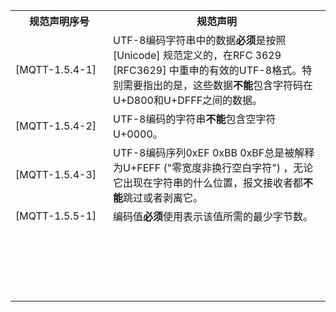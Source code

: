 <table>
  <tr>
    <th width=140>规范声明序号</th>
	<th>规范声明</th>
  </tr>
  <tr>
    <td>[MQTT-1.5.4-1]</td>
	<td>UTF-8编码字符串中的数据<strong>必须</strong>是按照 [Unicode] 规范定义的，在RFC 3629 [RFC3629] 中重申的有效的UTF-8格式。特别需要指出的是，这些数据<strong>不能</strong>包含字符码在U+D800和U+DFFF之间的数据。</td>
  </tr>
  <tr>
    <td>[MQTT-1.5.4-2]</td>
	<td>UTF-8编码的字符串<strong>不能</strong>包含空字符U+0000。</td>
  </tr>
  <tr>
    <td>[MQTT-1.5.4-3]</td>
	<td>UTF-8编码序列0xEF 0xBB 0xBF总是被解释为U+FEFF ("零宽度非换行空白字符") ，无论它出现在字符串的什么位置，报文接收者都<strong>不能</strong>跳过或者剥离它。</td>
  </tr>
  <tr>
    <td>[MQTT-1.5.5-1]</td>
	<td>编码值<strong>必须</strong>使用表示该值所需的最少字节数。</td>
  </tr>
  <tr>
    <td></td>
	<td></td>
  </tr>
  <tr>
    <td></td>
	<td></td>
  </tr>
  <tr>
    <td></td>
	<td></td>
  </tr>
  <tr>
    <td></td>
	<td></td>
  </tr>
  <tr>
    <td></td>
	<td></td>
  </tr>
  <tr>
    <td></td>
	<td></td>
  </tr>
  <tr>
    <td></td>
	<td></td>
  </tr>
  <tr>
    <td></td>
	<td></td>
  </tr>
  <tr>
    <td></td>
	<td></td>
  </tr>
  <tr>
    <td></td>
	<td></td>
  </tr>
  <tr>
    <td></td>
	<td></td>
  </tr>
  <tr>
    <td></td>
	<td></td>
  </tr>
  <tr>
    <td></td>
	<td></td>
  </tr>
  <tr>
    <td></td>
	<td></td>
  </tr>
  <tr>
    <td></td>
	<td></td>
  </tr>
  <tr>
    <td></td>
	<td></td>
  </tr>
  <tr>
    <td></td>
	<td></td>
  </tr>
  <tr>
    <td></td>
	<td></td>
  </tr>
  <tr>
    <td></td>
	<td></td>
  </tr>
  <tr>
    <td></td>
	<td></td>
  </tr>
</table>